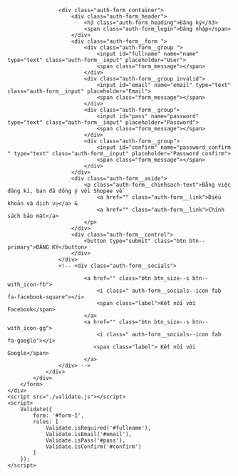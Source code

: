 <!DOCTYPE html>
<html lang="en">
<head>
    <meta charset="UTF-8">
    <meta http-equiv="X-UA-Compatible" content="IE=edge">
    <meta name="viewport" content="width=device-width, initial-scale=1.0">
    <title>form</title>
    <link rel="stylesheet" href="./assets/css/base.css">
	<link rel="stylesheet" href="./assets/css/main.css">
	<link rel="stylesheet" href="./assets/fonts/fontawesome-free-5.15.3-web/css/all.min.css">
	
</head>
<body>
    <div class="main">
        <form action="" method="post" id="form-1">
            <div class="auth-form__form">
                <div class="auth-form">
                        
                    <div class="auth-form_container">
                        <div class="auth-form_header">
                            <h3 class="auth-form_heading">Đăng ký</h3>
                            <span class="auth-form_login">Đăng nhập</span>
                        </div>
                        <div class="auth-form__form ">
                            <div class="auth-form__group ">
                                <input id="fullname" name="name" type="text" class="auth-form__input" placeholder="User">
                                <span class="form_message"></span>
                            </div>
                            <div class="auth-form__group invalid">
                                <input id="email" name="email" type="text" class="auth-form__input" placeholder="Email">
                                <span class="form_message"></span>
                            </div>
                            <div class="auth-form__group">
                                <input id="pass" name="password" type="text" class="auth-form__input" placeholder="Password">
                                <span class="form_message"></span>
                            </div>
                            <div class="auth-form__group">
                                <input id="confirm" name="password_confirm  " type="text" class="auth-form__input" placeholder="Password confirm">
                                <span class="form_message"></span>
                            </div>
                        </div>
                        <div class="auth-form__aside">
                            <p class="auth-form__chinhsach-text">Bằng việc đăng kí, bạn đã đồng ý với Shopee về
                                <a href="" class="auth-form__link">Điều khoản và dịch vụ</a> &
                                <a href="" class="auth-form__link">Chính sách bảo mật</a>
                            </p>
                        </div>
                        <div class="auth-form__control">
                            <button type="submit" class="btn btn--primary">ĐĂNG KÝ</button>
                        </div>
                    </div>
                    <!-- <div class="auth-form__socials">
                        
                            <a href="" class="btn btn_size--s btn--with_icon-fb">
                                <i class=" auth-form__socials--icon fab fa-facebook-square"></i>
                                <span class="label">Kết nối với Facebook</span>
                            </a>
                            <a href="" class="btn btn_size--s btn--with_icon-gg">
                                <i class=" auth-form__socials--icon fab fa-google"></i>
                               <span class="label"> Kết nối với Google</span>
                            </a>
                    </div> -->
                </div>
            </div>
        </form>
    </div>
    <script src="./validate.js"></script>
    <script>
        Validate({
            form: '#form-1',
            rules: [
                Validate.isRequired('#fullname'),
                Validate.isEmail('#email'),
                Validate.isPass('#pass'),
                Validate.isConfirm('#confirm')
            ]
        });
    </script>
</body>
</html>
